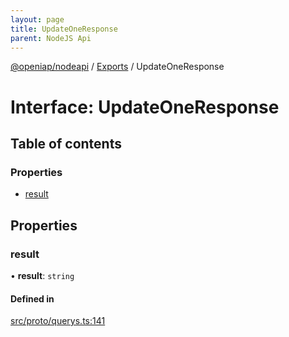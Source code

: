 ```yaml
---
layout: page
title: UpdateOneResponse
parent: NodeJS Api
---
```

[@openiap/nodeapi](../README.html) / [Exports](../modules.html) / UpdateOneResponse

# Interface: UpdateOneResponse

## Table of contents

### Properties

- [result](UpdateOneResponse.html#result)

## Properties

### result

• **result**: `string`

#### Defined in

[src/proto/querys.ts:141](https://github.com/openiap/nodeapi/blob/a6b5438/src/proto/querys.ts#L141)
